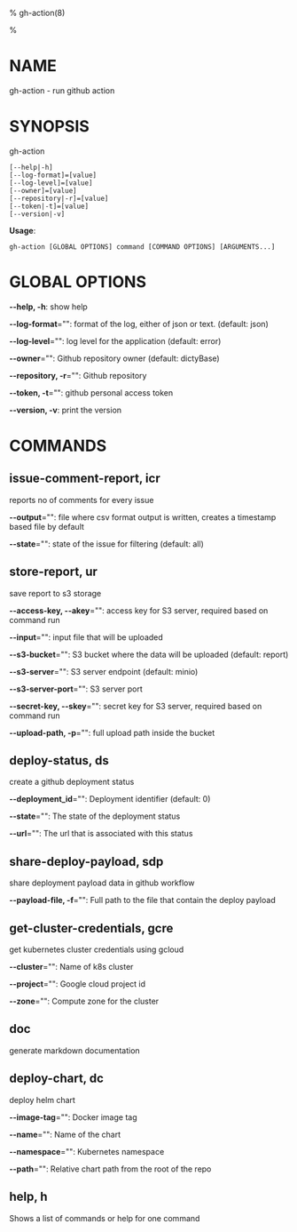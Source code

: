 % gh-action(8) 

% 

# NAME

gh-action - run github action

# SYNOPSIS

gh-action

```
[--help|-h]
[--log-format]=[value]
[--log-level]=[value]
[--owner]=[value]
[--repository|-r]=[value]
[--token|-t]=[value]
[--version|-v]
```

**Usage**:

```
gh-action [GLOBAL OPTIONS] command [COMMAND OPTIONS] [ARGUMENTS...]
```

# GLOBAL OPTIONS

**--help, -h**: show help

**--log-format**="": format of the log, either of json or text. (default: json)

**--log-level**="": log level for the application (default: error)

**--owner**="": Github repository owner (default: dictyBase)

**--repository, -r**="": Github repository

**--token, -t**="": github personal access token

**--version, -v**: print the version


# COMMANDS

## issue-comment-report, icr

reports no of comments for every issue

**--output**="": file where csv format output is written, creates a timestamp based file by default

**--state**="": state of the issue for filtering (default: all)

## store-report, ur

save report to s3 storage

**--access-key, --akey**="": access key for S3 server, required based on command run

**--input**="": input file that will be uploaded

**--s3-bucket**="": S3 bucket where the data will be uploaded (default: report)

**--s3-server**="": S3 server endpoint (default: minio)

**--s3-server-port**="": S3 server port

**--secret-key, --skey**="": secret key for S3 server, required based on command run

**--upload-path, -p**="": full upload path inside the bucket

## deploy-status, ds

create a github deployment status

**--deployment_id**="": Deployment identifier (default: 0)

**--state**="": The state of the deployment status

**--url**="": The url that is associated with this status

## share-deploy-payload, sdp

share deployment payload data in github workflow

**--payload-file, -f**="": Full path to the file that contain the deploy payload

## get-cluster-credentials, gcre

get kubernetes cluster credentials using gcloud

**--cluster**="": Name of k8s cluster

**--project**="": Google cloud project id

**--zone**="": Compute zone for the cluster

## doc

generate markdown documentation

## deploy-chart, dc

deploy helm chart

**--image-tag**="": Docker image tag

**--name**="": Name of the chart

**--namespace**="": Kubernetes namespace

**--path**="": Relative chart path from the root of the repo

## help, h

Shows a list of commands or help for one command
 <nil>
